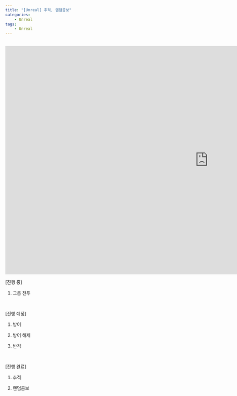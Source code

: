 ```yaml
---
title: "[Unreal] 추적, 랜덤콤보"
categories:
    - Unreal
tags:
    - Unreal
---
```


<br>
<iframe width="1280" height="720" src="https://www.youtube.com/embed/cdOyV_bs3A0" title="YouTube video player" frameborder="0" allow="accelerometer; autoplay; clipboard-write; encrypted-media; gyroscope; picture-in-picture" allowfullscreen></iframe>

<br>

[진행 중]

1. 그룹 전투

​

[진행 예정]

1. 방어

2. 방어 해제

3. 반격

​

[진행 완료]

1. 추적

2. 랜덤콤보